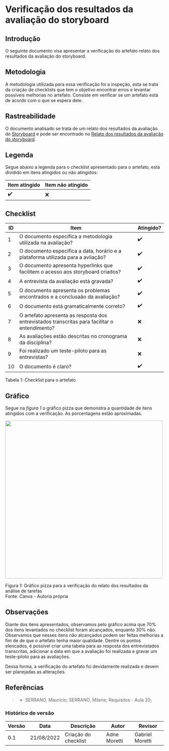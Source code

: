 # Verificação dos resultados da avaliação do storyboard
## Introdução 
O seguinte documento visa apresentar a verificação do artefato relato dos resultados da avaliação do storyboard.

## Metodologia 
A metodologia utilizada para essa verificação foi a inspeção, esta se trata da criação de checklists que tem o objetivo encontrar erros e levantar possíveis melhorias no artefato. Consiste em verificar se um artefato está de acordo com o que se espera dele.

## Rastreabilidade 
O documento analisado se trata de um relato dos resultados da avaliação do [Storyboard](design/Fase1/storyboard.md) e pode ser encontrado no [Relato dos resultados da avaliação do storyboard](design/Fase1/avaliacaoStoryboard.md).

## Legenda
Segue abaixo a legenda para o checklist apresentado para o artefato, está dividido em itens atingidos ou não atingidos: 

| Item atingido | Item não atingido 
| --------------- | -----------------
|  :heavy_check_mark: | :x:

## Checklist

| ID | Item | Atingido?
| -- | ---- | ---------
| 1  | O documento especifica a metodologia utilizada na avaliação? | :heavy_check_mark:
| 2 | O documento especifica a data, horário e a plataforma utilizada para a avliação? |  :heavy_check_mark:
| 3 | O documento apresenta hyperlinks que facilitem o acesso aos storyboard criados? |  :heavy_check_mark:
| 4 | A entrevista da avaliação está gravada? |  :heavy_check_mark:
| 5 | O documento apresenta os problemas encontrados e a conclusaão da avaliação? |  :heavy_check_mark:
| 6 | O documento está gramaticalmente correto? |  :heavy_check_mark:
| 7 | O artefato apresenta as resposta dos entrevistados transcritas para facilitar o entendimento? | :x:
| 8 | As avaliações estão descritas no cronograma da disciplina? | :x:
| 9 | Foi realizado um teste-piloto para as entrevistas? | :x:
| 10 | O documento é claro? |  :heavy_check_mark:

<figcaption>Tabela 1: Checklist para o artefato</figcaption> 

## Gráfico

Segue na _figura 1_ o gráfico pizza que demonstra a quantidade de itens atingidos com a verificação. As porcentagens estão aproximadas.

<img src="https://user-images.githubusercontent.com/64036847/185829200-039e8483-ddb9-4789-a07f-103bee7b566d.jpg" width=500px></img>

<figcaption>Figura 1: Gráfico pizza para a verificação do relato dos resultados da análise de tarefas</figcaption>

<figcaption>Fonte: Canva - Autoria própria</figcaption> 

## Observações
Diante dos itens apresentados, observamos pelo gráfico acima que 70% dos itens levantados no checklist foram alcançados, enquanto 30% não. Observamos que nesses itens não alcançados podem ser feitas melhorias a fim de de que o artefato tenha maior qualidade. Dentre os pontos elencados, é possível criar uma tabela para as resposta dos entrevistados transcritas, adicionar a data em que a avaliação foi realizada e gravar um teste-piloto para as avaliações.

Dessa forma, a verificação do artefato foi devidamente realizada e devem ser planejadas as alterações.
## Referências

> - SERRANO, Maurício; SERRANO, Milene; Requisitos - Aula 20;

### Histórico de versão

| Versão | Data       | Descrição                                 | Autor        | Revisor |
| ------ | ---------- | ----------------------------------------- | ------------ | -------- |
| 0.1    | 21/08/2022 | Criação do checklist                     | Adne Moretti | Gabriel Moretti
